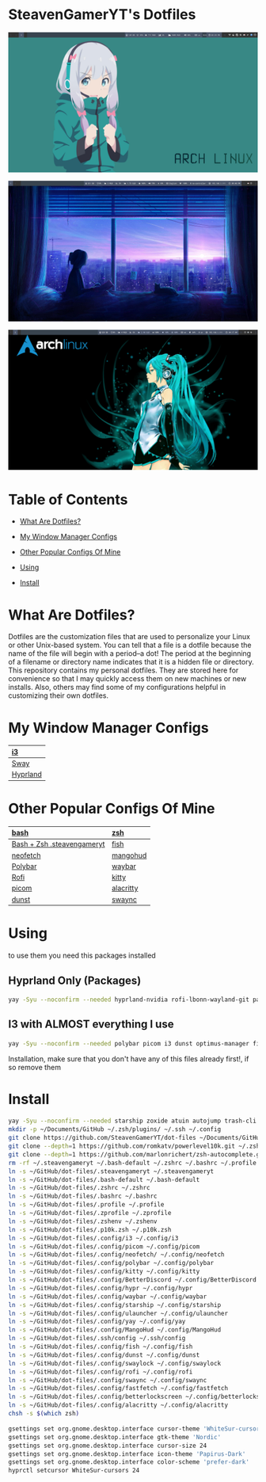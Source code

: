 # SteavenGamerYT's Dotfiles

![](https://github.com/SteavenGamerYT/dot-files/blob/main/Screenshots/i3.png?raw=true)

![](https://github.com/SteavenGamerYT/dot-files/blob/main/Screenshots/sway.png?raw=true)

![](https://github.com/SteavenGamerYT/dot-files/blob/main/Screenshots/hyprland.png?raw=true)

# Table of Contents

* [What Are Dotfiles?](https://github.com/SteavenGamerYT/dot-files#what-are-dotfiles)

* [My Window Manager Configs](https://github.com/SteavenGamerYT/dot-files#my-window-manager-configs)

* [Other Popular Configs Of Mine](https://github.com/SteavenGamerYT/dot-files#other-popular-configs-of-mine)

* [Using](https://github.com/SteavenGamerYT/dot-files#Using)

* [Install](https://github.com/SteavenGamerYT/dot-files#Install)

# What Are Dotfiles?
Dotfiles are the customization files that are used to personalize your Linux or other Unix-based system.  You can tell that a file is a dotfile because the name of the file will begin with a period–a dot!  The period at the beginning of a filename or directory name indicates that it is a hidden file or directory.  This repository contains my personal dotfiles.  They are stored here for convenience so that I may quickly access them on new machines or new installs.  Also, others may find some of my configurations helpful in customizing their own dotfiles.

# My Window Manager Configs
| [i3](https://github.com/SteavenGamerYT/dot-files/blob/main/.config/i3/config) |
| :---------------------------------------------------------------------- |
| [Sway](https://github.com/SteavenGamerYT/dot-files/blob/main/.config/sway/config) |
| [Hyprland](https://github.com/SteavenGamerYT/dot-files/blob/main/.config/hypr/hyprland.conf) |

# Other Popular Configs Of Mine
| [bash](https://github.com/SteavenGamerYT/dot-files/blob/main/.bashrc)   | [zsh](https://github.com/SteavenGamerYT/dot-files/blob/main/.zshr)    |
| :---------------------------------------------------------------------- | :-------------------------------------------------------------------- |
| [Bash + Zsh .steavengameryt](https://github.com/SteavenGamerYT/dot-files/blob/main/.steavengameryt) | [fish](https://github.com/SteavenGamerYT/dot-files/blob/main/.config/fish) |
| [neofetch](https://github.com/SteavenGamerYT/dot-files/blob/main/.config/neofetch)   | [mangohud](https://github.com/SteavenGamerYT/dot-files/blob/main/.config/MangoHud) |
| [Polybar](https://github.com/SteavenGamerYT/dot-files/blob/main/.config/polybar)   | [waybar](https://github.com/SteavenGamerYT/dot-files/blob/main/.config/waybar) |
| [Rofi](https://github.com/SteavenGamerYT/dot-files/blob/main/.config/rofi)     | [kitty](https://github.com/SteavenGamerYT/dot-files/blob/main/.config/kitty) |
| [picom](https://github.com/SteavenGamerYT/dot-files/blob/main/.config/picom)   | [alacritty](https://github.com/SteavenGamerYT/dot-files/blob/main/.config/alacritty) |
| [dunst](https://github.com/SteavenGamerYT/dot-files/blob/main/.config/dunst)   | [swaync](https://github.com/SteavenGamerYT/dot-files/blob/main/.config/swaync) |

# Using


to use them you need this packages installed 

## Hyprland Only (Packages)
```sh
yay -Syu --noconfirm --needed hyprland-nvidia rofi-lbonn-wayland-git pavucontrol nwg-look-bin dunst waybar-hyprland wlogout swaylock-effects pamixer noise-suppression-for-voice swaybg grimblast-git  playerctl wl-clipboard wf-recorder viewnior xdg-desktop-portal xdg-desktop-portal-hyprland-git
```

## I3 with ALMOST everything I use
```sh
yay -Syu --noconfirm --needed polybar picom i3 dunst optimus-manager firefox  discord  nemo nemo-fileroller network-manager-applet nemo konsole kwalletd scrot polkit polkit-gnome sddm-git playerctl brightnessctl rofi xdg-desktop-portal xdg-desktop-portal-gtk pipewire lib32-pipewire wireplumber pipewire-alsa pipewire-jack lib32-pipewire-jack kvantum-theme-nordic-git nordic-theme papirus-icon-theme kvantum qt5ct qt6ct lxappearance gnome-system-monitor gnome-disk-utility fwupd fwupd-efi flatseal starship zsh zsh-syntax-highlighting autojump zsh-autosuggestions neofetch xclip lolcat git github-desktop-bin visual-studio-code-bin xorg-xinit xorg-xinput xinput-gui pavucontrol opensshserver gvfs-smb find-the-command shell-color-scripts xclip numlockx
```


Installation, make sure that you don't have any of this files already first!, if so remove them

# Install
```sh
yay -Syu --noconfirm --needed starship zoxide atuin autojump trash-cli bat shell-color-scripts zsh zsh-syntax-highlighting autojump zsh-autosuggestions zsh-completions fastfetch neofetch lolcat xclip hyfetch eza
mkdir -p ~/Documents/GitHub ~/.zsh/plugins/ ~/.ssh ~/.config
git clone https://github.com/SteavenGamerYT/dot-files ~/Documents/GitHub/dot-files
git clone --depth=1 https://github.com/romkatv/powerlevel10k.git ~/.zsh/plugins/powerlevel10k
git clone --depth=1 https://github.com/marlonrichert/zsh-autocomplete.git ~/.zsh/plugins/zsh-autocomplete
rm -rf ~/.steavengameryt ~/.bash-default ~/.zshrc ~/.bashrc ~/.profile ~/.zshenv ~/.p10k.zsh ~/.config/i3 ~/.config/picom ~/.config/neofetch ~/.config/polybar ~/.config/kitty ~/.config/BetterDiscord ~/.config/hypr ~/.config/waybar ~/.config/starship.toml ~/.config/ulauncher ~/.config/yay ~/.config/MangoHud ~/.ssh/config ~/.config/fish ~/.config/dunst ~/.config/swaylock ~/.config/rofi ~/.config/starship /.config/swaync ~/.zprofile ~/.config/fastfetch ~/.config/betterlockscreen ~/.config/alacritty
ln -s ~/GitHub/dot-files/.steavengameryt ~/.steavengameryt
ln -s ~/GitHub/dot-files/.bash-default ~/.bash-default
ln -s ~/GitHub/dot-files/.zshrc ~/.zshrc
ln -s ~/GitHub/dot-files/.bashrc ~/.bashrc
ln -s ~/GitHub/dot-files/.profile ~/.profile
ln -s ~/GitHub/dot-files/.zprofile ~/.zprofile
ln -s ~/GitHub/dot-files/.zshenv ~/.zshenv
ln -s ~/GitHub/dot-files/.p10k.zsh ~/.p10k.zsh
ln -s ~/GitHub/dot-files/.config/i3 ~/.config/i3
ln -s ~/GitHub/dot-files/.config/picom ~/.config/picom
ln -s ~/GitHub/dot-files/.config/neofetch/ ~/.config/neofetch
ln -s ~/GitHub/dot-files/.config/polybar ~/.config/polybar
ln -s ~/GitHub/dot-files/.config/kitty ~/.config/kitty
ln -s ~/GitHub/dot-files/.config/BetterDiscord ~/.config/BetterDiscord
ln -s ~/GitHub/dot-files/.config/hypr ~/.config/hypr
ln -s ~/GitHub/dot-files/.config/waybar ~/.config/waybar
ln -s ~/GitHub/dot-files/.config/starship ~/.config/starship
ln -s ~/GitHub/dot-files/.config/ulauncher ~/.config/ulauncher
ln -s ~/GitHub/dot-files/.config/yay ~/.config/yay
ln -s ~/GitHub/dot-files/.config/MangoHud ~/.config/MangoHud
ln -s ~/GitHub/dot-files/.ssh/config ~/.ssh/config
ln -s ~/GitHub/dot-files/.config/fish ~/.config/fish
ln -s ~/GitHub/dot-files/.config/dunst ~/.config/dunst
ln -s ~/GitHub/dot-files/.config/swaylock ~/.config/swaylock
ln -s ~/GitHub/dot-files/.config/rofi ~/.config/rofi
ln -s ~/GitHub/dot-files/.config/swaync ~/.config/swaync
ln -s ~/GitHub/dot-files/.config/fastfetch ~/.config/fastfetch
ln -s ~/GitHub/dot-files/.config/betterlockscreen ~/.config/betterlockscreen
ln -s ~/GitHub/dot-files/.config/alacritty ~/.config/alacritty
chsh -s $(which zsh)
```

```sh
gsettings set org.gnome.desktop.interface cursor-theme 'WhiteSur-cursors'
gsettings set org.gnome.desktop.interface gtk-theme 'Nordic'
gsettings set org.gnome.desktop.interface cursor-size 24
gsettings set org.gnome.desktop.interface icon-theme 'Papirus-Dark'
gsettings set org.gnome.desktop.interface color-scheme 'prefer-dark'
hyprctl setcursor WhiteSur-cursors 24
```

